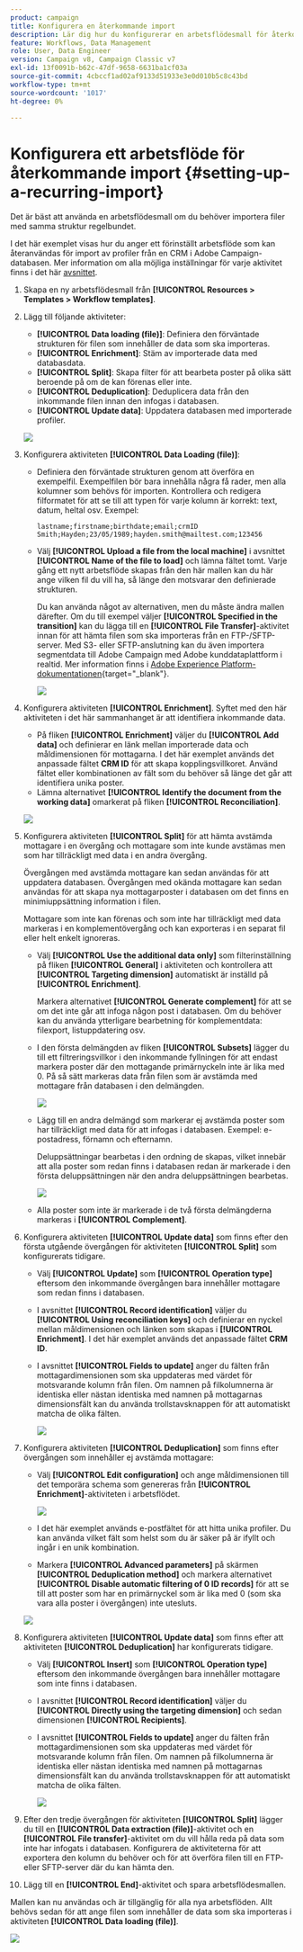 ```yaml
---
product: campaign
title: Konfigurera en återkommande import
description: Lär dig hur du konfigurerar en arbetsflödesmall för återkommande importer.
feature: Workflows, Data Management
role: User, Data Engineer
version: Campaign v8, Campaign Classic v7
exl-id: 13f0091b-b62c-47df-9658-6631ba1cf03a
source-git-commit: 4cbccf1ad02af9133d51933e3e0d010b5c8c43bd
workflow-type: tm+mt
source-wordcount: '1017'
ht-degree: 0%

---
```


# Konfigurera ett arbetsflöde för återkommande import {#setting-up-a-recurring-import}



Det är bäst att använda en arbetsflödesmall om du behöver importera filer med samma struktur regelbundet.

I det här exemplet visas hur du anger ett förinställt arbetsflöde som kan återanvändas för import av profiler från en CRM i Adobe Campaign-databasen. Mer information om alla möjliga inställningar för varje aktivitet finns i det här [avsnittet](activities.md).

1. Skapa en ny arbetsflödesmall från **[!UICONTROL Resources > Templates > Workflow templates]**.
1. Lägg till följande aktiviteter:

   * **[!UICONTROL Data loading (file)]**: Definiera den förväntade strukturen för filen som innehåller de data som ska importeras.
   * **[!UICONTROL Enrichment]**: Stäm av importerade data med databasdata.
   * **[!UICONTROL Split]**: Skapa filter för att bearbeta poster på olika sätt beroende på om de kan förenas eller inte.
   * **[!UICONTROL Deduplication]**: Deduplicera data från den inkommande filen innan den infogas i databasen.
   * **[!UICONTROL Update data]**: Uppdatera databasen med importerade profiler.

   ![](assets/import_template_example0.png)

1. Konfigurera aktiviteten **[!UICONTROL Data Loading (file)]**:

   * Definiera den förväntade strukturen genom att överföra en exempelfil. Exempelfilen bör bara innehålla några få rader, men alla kolumner som behövs för importen. Kontrollera och redigera filformatet för att se till att typen för varje kolumn är korrekt: text, datum, heltal osv. Exempel:

     ```
     lastname;firstname;birthdate;email;crmID
     Smith;Hayden;23/05/1989;hayden.smith@mailtest.com;123456
     ```

   * Välj **[!UICONTROL Upload a file from the local machine]** i avsnittet **[!UICONTROL Name of the file to load]** och lämna fältet tomt. Varje gång ett nytt arbetsflöde skapas från den här mallen kan du här ange vilken fil du vill ha, så länge den motsvarar den definierade strukturen.

     Du kan använda något av alternativen, men du måste ändra mallen därefter. Om du till exempel väljer **[!UICONTROL Specified in the transition]** kan du lägga till en **[!UICONTROL File Transfer]**-aktivitet innan för att hämta filen som ska importeras från en FTP-/SFTP-server. Med S3- eller SFTP-anslutning kan du även importera segmentdata till Adobe Campaign med Adobe kunddataplattform i realtid. Mer information finns i [Adobe Experience Platform-dokumentationen](https://experienceleague.adobe.com/docs/experience-platform/destinations/catalog/email-marketing/adobe-campaign.html){target="_blank"}.

     ![](assets/import_template_example1.png)

1. Konfigurera aktiviteten **[!UICONTROL Enrichment]**. Syftet med den här aktiviteten i det här sammanhanget är att identifiera inkommande data.

   * På fliken **[!UICONTROL Enrichment]** väljer du **[!UICONTROL Add data]** och definierar en länk mellan importerade data och måldimensionen för mottagarna. I det här exemplet används det anpassade fältet **CRM ID** för att skapa kopplingsvillkoret. Använd fältet eller kombinationen av fält som du behöver så länge det går att identifiera unika poster.
   * Lämna alternativet **[!UICONTROL Identify the document from the working data]** omarkerat på fliken **[!UICONTROL Reconciliation]**.

   ![](assets/import_template_example2.png)

1. Konfigurera aktiviteten **[!UICONTROL Split]** för att hämta avstämda mottagare i en övergång och mottagare som inte kunde avstämas men som har tillräckligt med data i en andra övergång.

   Övergången med avstämda mottagare kan sedan användas för att uppdatera databasen. Övergången med okända mottagare kan sedan användas för att skapa nya mottagarposter i databasen om det finns en minimiuppsättning information i filen.

   Mottagare som inte kan förenas och som inte har tillräckligt med data markeras i en komplementövergång och kan exporteras i en separat fil eller helt enkelt ignoreras.

   * Välj **[!UICONTROL Use the additional data only]** som filterinställning på fliken **[!UICONTROL General]** i aktiviteten och kontrollera att **[!UICONTROL Targeting dimension]** automatiskt är inställd på **[!UICONTROL Enrichment]**.

     Markera alternativet **[!UICONTROL Generate complement]** för att se om det inte går att infoga någon post i databasen. Om du behöver kan du använda ytterligare bearbetning för komplementdata: filexport, listuppdatering osv.

   * I den första delmängden av fliken **[!UICONTROL Subsets]** lägger du till ett filtreringsvillkor i den inkommande fyllningen för att endast markera poster där den mottagande primärnyckeln inte är lika med 0. På så sätt markeras data från filen som är avstämda med mottagare från databasen i den delmängden.

     ![](assets/import_template_example3.png)

   * Lägg till en andra delmängd som markerar ej avstämda poster som har tillräckligt med data för att infogas i databasen. Exempel: e-postadress, förnamn och efternamn.

     Deluppsättningar bearbetas i den ordning de skapas, vilket innebär att alla poster som redan finns i databasen redan är markerade i den första deluppsättningen när den andra deluppsättningen bearbetas.

     ![](assets/import_template_example3_2.png)

   * Alla poster som inte är markerade i de två första delmängderna markeras i **[!UICONTROL Complement]**.

1. Konfigurera aktiviteten **[!UICONTROL Update data]** som finns efter den första utgående övergången för aktiviteten **[!UICONTROL Split]** som konfigurerats tidigare.

   * Välj **[!UICONTROL Update]** som **[!UICONTROL Operation type]** eftersom den inkommande övergången bara innehåller mottagare som redan finns i databasen.
   * I avsnittet **[!UICONTROL Record identification]** väljer du **[!UICONTROL Using reconciliation keys]** och definierar en nyckel mellan måldimensionen och länken som skapas i **[!UICONTROL Enrichment]**. I det här exemplet används det anpassade fältet **CRM ID**.
   * I avsnittet **[!UICONTROL Fields to update]** anger du fälten från mottagardimensionen som ska uppdateras med värdet för motsvarande kolumn från filen. Om namnen på filkolumnerna är identiska eller nästan identiska med namnen på mottagarnas dimensionsfält kan du använda trollstavsknappen för att automatiskt matcha de olika fälten.

     ![](assets/import_template_example6.png)

1. Konfigurera aktiviteten **[!UICONTROL Deduplication]** som finns efter övergången som innehåller ej avstämda mottagare:

   * Välj **[!UICONTROL Edit configuration]** och ange måldimensionen till det temporära schema som genereras från **[!UICONTROL Enrichment]**-aktiviteten i arbetsflödet.

     ![](assets/import_template_example4.png)

   * I det här exemplet används e-postfältet för att hitta unika profiler. Du kan använda vilket fält som helst som du är säker på är ifyllt och ingår i en unik kombination.
   * Markera **[!UICONTROL Advanced parameters]** på skärmen **[!UICONTROL Deduplication method]** och markera alternativet **[!UICONTROL Disable automatic filtering of 0 ID records]** för att se till att poster som har en primärnyckel som är lika med 0 (som ska vara alla poster i övergången) inte utesluts.

   ![](assets/import_template_example7.png)

1. Konfigurera aktiviteten **[!UICONTROL Update data]** som finns efter att aktiviteten **[!UICONTROL Deduplication]** har konfigurerats tidigare.

   * Välj **[!UICONTROL Insert]** som **[!UICONTROL Operation type]** eftersom den inkommande övergången bara innehåller mottagare som inte finns i databasen.
   * I avsnittet **[!UICONTROL Record identification]** väljer du **[!UICONTROL Directly using the targeting dimension]** och sedan dimensionen **[!UICONTROL Recipients]**.
   * I avsnittet **[!UICONTROL Fields to update]** anger du fälten från mottagardimensionen som ska uppdateras med värdet för motsvarande kolumn från filen. Om namnen på filkolumnerna är identiska eller nästan identiska med namnen på mottagarnas dimensionsfält kan du använda trollstavsknappen för att automatiskt matcha de olika fälten.

     ![](assets/import_template_example8.png)

1. Efter den tredje övergången för aktiviteten **[!UICONTROL Split]** lägger du till en **[!UICONTROL Data extraction (file)]**-aktivitet och en **[!UICONTROL File transfer]**-aktivitet om du vill hålla reda på data som inte har infogats i databasen. Konfigurera de aktiviteterna för att exportera den kolumn du behöver och för att överföra filen till en FTP- eller SFTP-server där du kan hämta den.
1. Lägg till en **[!UICONTROL End]**-aktivitet och spara arbetsflödesmallen.

Mallen kan nu användas och är tillgänglig för alla nya arbetsflöden. Allt behövs sedan för att ange filen som innehåller de data som ska importeras i aktiviteten **[!UICONTROL Data loading (file)]**.

![](assets/import_template_example9.png)
